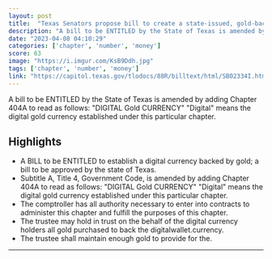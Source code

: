```yaml
---
layout: post
title:  "Texas Senators propose bill to create a state-issued, gold-backed digital currency (CBDC)"
description: "A bill to be ENTITLED by the State of Texas is amended by adding Chapter 404A to read as follows: \"DIGITAL Gold CURRENCY\" \"Digital\" means the digital gold currency established under this particular chapter."
date: "2023-04-08 04:10:29"
categories: ['chapter', 'number', 'money']
score: 63
image: "https://i.imgur.com/KsB9Ddh.jpg"
tags: ['chapter', 'number', 'money']
link: "https://capitol.texas.gov/tlodocs/88R/billtext/html/SB02334I.htm"
---
```


A bill to be ENTITLED by the State of Texas is amended by adding Chapter 404A to read as follows: \"DIGITAL Gold CURRENCY\" \"Digital\" means the digital gold currency established under this particular chapter.

## Highlights

- A BILL to be ENTITLED to establish a digital currency backed by gold; a bill to be approved by the state of Texas.
- Subtitle A, Title 4, Government Code, is amended by adding Chapter 404A to read as follows: "DIGITAL Gold CURRENCY" "Digital" means the digital gold currency established under this particular chapter.
- The comptroller has all authority necessary to enter into contracts to administer this chapter and fulfill the purposes of this chapter.
- The trustee may hold in trust on the behalf of the digital currency holders all gold purchased to back the digitalwallet.currency.
- The trustee shall maintain enough gold to provide for the.

---

